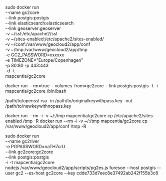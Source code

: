 sudo docker run \
    --name gc2core \
    --link postgis:postgis \
    --link elasticsearch:elasticsearch \
    --link geoserver:geoserver \
    -v ~/ssl:/etc/apache2/ssl \
    -v ~/sites-enabled:/etc/apache2/sites-enabled/ \
    -v ~/conf:/var/www/geocloud2/app/conf \
    -v ~/tmp:/var/www/geocloud2/app/tmp \
    -e GC2_PASSWORD=xxxxxx \
    -e TIMEZONE="Europe/Copenhagen" \
    -p 80:80 -p 443:443 \
    -d -t \
    mapcentia/gc2core

docker run --rm=true --volumes-from=gc2core --link postgis:postgis -t -i mapcentia/gc2core /bin/bash


/path/to/openssl rsa -in /path/to/originalkeywithpass.key -out /path/to/newkeywithnopass.key


docker run --rm -i -v ~/:/tmp mapcentia/gc2core cp /etc/apache2/sites-enabled /tmp -R
docker run --rm -i -v ~/:/tmp mapcentia/gc2core cp /var/www/geocloud2/app/conf /tmp -R

sudo docker run \
        --name gc2river \
        -e PGPASSWORD=naTH7crU \
        --link gc2core:gc2core \
        --link postgis:postgis \
        -i -t mapcentia/gc2core \
        nodejs /var/www/geocloud2/app/scripts/pg2es.js furesoe --host postgis --user gc2 --es-host gc2core --key cdde733d7eec8e37492ab242f155b3c8